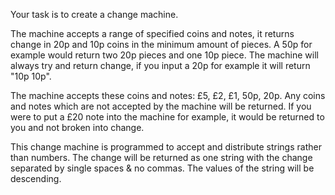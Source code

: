 Your task is to create a change machine.

The machine accepts a range of specified coins and notes, it returns change in 20p and 10p coins in the minimum amount of pieces. A 50p for example would return two 20p pieces and one 10p piece. The machine will always try and return change, if you input a 20p for example it will return "10p 10p".

The machine accepts these coins and notes: £5, £2, £1, 50p, 20p.
Any coins and notes which are not accepted by the machine will be returned. If you were to put a £20 note into the machine for example, it would be returned to you and not broken into change. 

This change machine is programmed to accept and distribute strings rather than numbers. The change will be returned as one string with the change separated by single spaces & no commas. The values of the string will be descending.